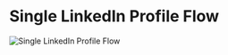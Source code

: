 # Single LinkedIn Profile Flow

![Single LinkedIn Profile Flow](/images/single-profile-flow.png "Single LinkedIn Profile Flow: Sequence Diagram")